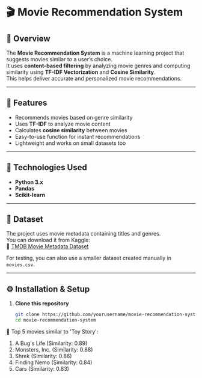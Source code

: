 # 🎬 Movie Recommendation System

## 🧠 Overview
The **Movie Recommendation System** is a machine learning project that suggests movies similar to a user’s choice.  
It uses **content-based filtering** by analyzing movie genres and computing similarity using **TF-IDF Vectorization** and **Cosine Similarity**.  
This helps deliver accurate and personalized movie recommendations.

---

## 🚀 Features
- Recommends movies based on genre similarity  
- Uses **TF-IDF** to analyze movie content  
- Calculates **cosine similarity** between movies  
- Easy-to-use function for instant recommendations  
- Lightweight and works on small datasets too  

---

## 🧩 Technologies Used
- **Python 3.x**  
- **Pandas**  
- **Scikit-learn**

---

## 📂 Dataset
The project uses movie metadata containing titles and genres.  
You can download it from Kaggle:  
🔗 [TMDB Movie Metadata Dataset](https://www.kaggle.com/datasets/tmdb/tmdb-movie-metadata)

For testing, you can also use a smaller dataset created manually in `movies.csv`.

---

## ⚙️ Installation & Setup

1. **Clone this repository**
   ```bash
   git clone https://github.com/yourusername/movie-recommendation-system.git
   cd movie-recommendation-system
   
🎥 Top 5 movies similar to 'Toy Story':

1. A Bug's Life (Similarity: 0.89)
2. Monsters, Inc. (Similarity: 0.88)
3. Shrek (Similarity: 0.86)
4. Finding Nemo (Similarity: 0.84)
5. Cars (Similarity: 0.83)
